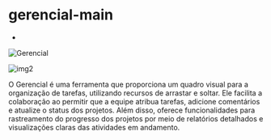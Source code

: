 # gerencial-main
-
![Gerencial](assets/readme/Gerencial.png)

![img2](assets/readme/img2.jpg)

O Gerencial é uma ferramenta que proporciona um quadro visual para a organização de tarefas, utilizando recursos de arrastar e soltar. Ele facilita a colaboração ao permitir que a equipe atribua tarefas, adicione comentários e atualize o status dos projetos. Além disso, oferece funcionalidades para rastreamento do progresso dos projetos por meio de relatórios detalhados e visualizações claras das atividades em andamento.
